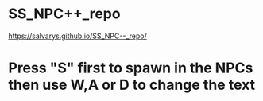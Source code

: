 # SS_NPC++_repo
 https://salvarys.github.io/SS_NPC--_repo/

 # Press "S" first to spawn in the NPCs then use W,A or D to change the text
